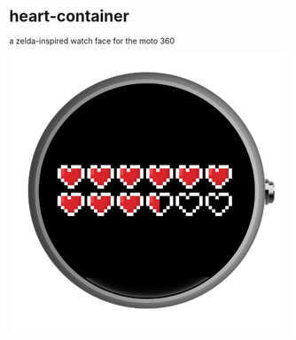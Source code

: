 heart-container
===============

a zelda-inspired watch face for the moto 360

![heart container watchface](artwork/screenshot.png)
